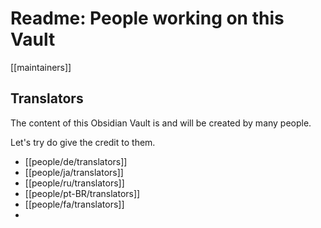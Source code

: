 # Readme: People working on this Vault

[[maintainers]]

## Translators

The content of this Obsidian Vault is and will be created by many people.

Let's try do give the credit to them.

- [[people/de/translators]]
- [[people/ja/translators]]
- [[people/ru/translators]]
- [[people/pt-BR/translators]]
- [[people/fa/translators]]
- 